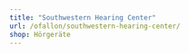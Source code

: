 ```yaml
---
title: "Southwestern Hearing Center"
url: /ofallon/southwestern-hearing-center/
shop: Hörgeräte
---
```

